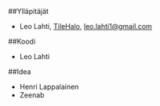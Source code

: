 ##Ylläpitäjät
* Leo Lahti, [TileHalo](https://github.com/TileHalo), leo.lahti1@gmail.com

##Koodi
* Leo Lahti

##Idea
* Henri Lappalainen
* Zeenab 

